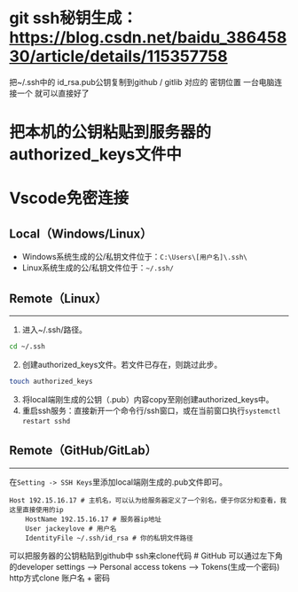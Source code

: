 # git ssh秘钥生成：https://blog.csdn.net/baidu_38645830/article/details/115357758

把~/.ssh中的 id_rsa.pub公钥复制到github / gitlib 对应的 密钥位置
一台电脑连接一个
就可以直接好了


# 把本机的公钥粘贴到服务器的authorized_keys文件中
# Vscode免密连接

## Local（Windows/Linux）

* Windows系统生成的公/私钥文件位于：`C:\Users\[用户名]\.ssh\`​
* Linux系统生成的公/私钥文件位于：`~/.ssh/`​

## Remote（Linux）

---

1. 进入~/.ssh/路径。

```bash
cd ~/.ssh
```

2. 创建authorized_keys文件。若文件已存在，则跳过此步。

```bash
touch authorized_keys
```

3. 将local端刚生成的公钥（.pub）内容copy至刚创建authorized_keys中。
4. 重启ssh服务：直接新开一个命令行/ssh窗口，或在当前窗口执行`systemctl restart sshd`​

## Remote（GitHub/GitLab）

---

在`Setting -> SSH Keys`​里添加local端刚生成的.pub文件即可。

```shell
Host 192.15.16.17 # 主机名，可以认为给服务器定义了一个别名，便于你区分和查看，我这里直接使用的ip
    HostName 192.15.16.17 # 服务器ip地址
    User jackeylove # 用户名
    IdentityFile ~/.ssh/id_rsa # 你的私钥文件路径
```

可以把服务器的公钥粘贴到github中 ssh来clone代码
‍# GitHub 可以通过左下角 的developer settings  --> Personal access tokens --> Tokens(生成一个密码) http方式clone 账户名 + 密码